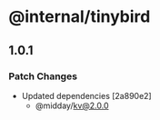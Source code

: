 # @internal/tinybird

## 1.0.1

### Patch Changes

- Updated dependencies [2a890e2]
  - @midday/kv@2.0.0

